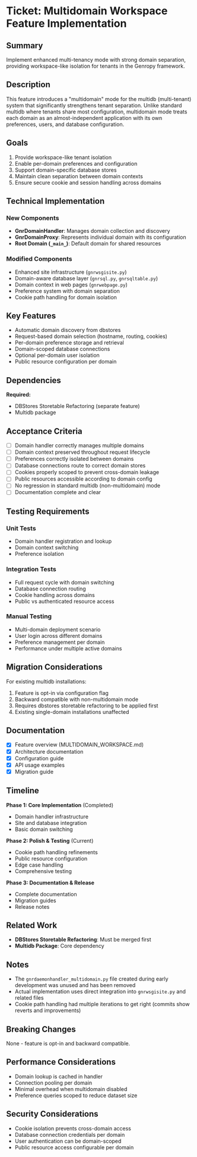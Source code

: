 # Ticket: Multidomain Workspace Feature Implementation

## Summary

Implement enhanced multi-tenancy mode with strong domain separation, providing workspace-like isolation for tenants in the Genropy framework.

## Description

This feature introduces a "multidomain" mode for the multidb (multi-tenant) system that significantly strengthens tenant separation. Unlike standard multidb where tenants share most configuration, multidomain mode treats each domain as an almost-independent application with its own preferences, users, and database configuration.

## Goals

1. Provide workspace-like tenant isolation
2. Enable per-domain preferences and configuration
3. Support domain-specific database stores
4. Maintain clean separation between domain contexts
5. Ensure secure cookie and session handling across domains

## Technical Implementation

### New Components

- **GnrDomainHandler**: Manages domain collection and discovery
- **GnrDomainProxy**: Represents individual domain with its configuration
- **Root Domain (`_main_`)**: Default domain for shared resources

### Modified Components

- Enhanced site infrastructure (`gnrwsgisite.py`)
- Domain-aware database layer (`gnrsql.py`, `gnrsqltable.py`)
- Domain context in web pages (`gnrwebpage.py`)
- Preference system with domain separation
- Cookie path handling for domain isolation

## Key Features

- Automatic domain discovery from dbstores
- Request-based domain selection (hostname, routing, cookies)
- Per-domain preference storage and retrieval
- Domain-scoped database connections
- Optional per-domain user isolation
- Public resource configuration per domain

## Dependencies

**Required:**
- DBStores Storetable Refactoring (separate feature)
- Multidb package

## Acceptance Criteria

- [ ] Domain handler correctly manages multiple domains
- [ ] Domain context preserved throughout request lifecycle
- [ ] Preferences correctly isolated between domains
- [ ] Database connections route to correct domain stores
- [ ] Cookies properly scoped to prevent cross-domain leakage
- [ ] Public resources accessible according to domain config
- [ ] No regression in standard multidb (non-multidomain) mode
- [ ] Documentation complete and clear

## Testing Requirements

### Unit Tests
- Domain handler registration and lookup
- Domain context switching
- Preference isolation

### Integration Tests
- Full request cycle with domain switching
- Database connection routing
- Cookie handling across domains
- Public vs authenticated resource access

### Manual Testing
- Multi-domain deployment scenario
- User login across different domains
- Preference management per domain
- Performance under multiple active domains

## Migration Considerations

For existing multidb installations:
1. Feature is opt-in via configuration flag
2. Backward compatible with non-multidomain mode
3. Requires dbstores storetable refactoring to be applied first
4. Existing single-domain installations unaffected

## Documentation

- [x] Feature overview (MULTIDOMAIN_WORKSPACE.md)
- [x] Architecture documentation
- [x] Configuration guide
- [x] API usage examples
- [x] Migration guide

## Timeline

**Phase 1: Core Implementation** (Completed)
- Domain handler infrastructure
- Site and database integration
- Basic domain switching

**Phase 2: Polish & Testing** (Current)
- Cookie path handling refinements
- Public resource configuration
- Edge case handling
- Comprehensive testing

**Phase 3: Documentation & Release**
- Complete documentation
- Migration guides
- Release notes

## Related Work

- **DBStores Storetable Refactoring**: Must be merged first
- **Multidb Package**: Core dependency

## Notes

- The `gnrdaemonhandler_multidomain.py` file created during early development was unused and has been removed
- Actual implementation uses direct integration into `gnrwsgisite.py` and related files
- Cookie path handling had multiple iterations to get right (commits show reverts and improvements)

## Breaking Changes

None - feature is opt-in and backward compatible.

## Performance Considerations

- Domain lookup is cached in handler
- Connection pooling per domain
- Minimal overhead when multidomain disabled
- Preference queries scoped to reduce dataset size

## Security Considerations

- Cookie isolation prevents cross-domain access
- Database connection credentials per domain
- User authentication can be domain-scoped
- Public resource access configurable per domain
